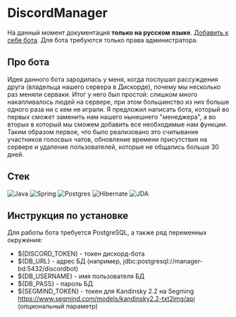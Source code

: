 # DiscordManager
На данный момент документация **только на русском языке**. [Добавить к себе бота](https://discord.com/oauth2/authorize?client_id=1116872667811823698&scope=bot&permissions=8). 
Для бота требуются только права администратора.
 
## Про бота 
Идея данного бота зародилась у меня, когда послушал рассуждения друга (владельца нашего сервера в Дискорде), почему мы несколько раз меняли серваки. Итог у него был простой: слишком много накапливалось людей на сервере, при этом большинство из них больше одного раза ни с кем не играли.
Я предложил написать бота, который во первых сможет заменить нам нашего нынешнего "менеджера", а во вторых в который мы сможем добавить все необходимые нам функции. Таким образом первое, что было реализовано это считывание участников голосвых чатов, обновление времени присутствия на 
сервере и удаление пользователей, которые не общались больше 30 дней.

## Стек
![Java](https://img.shields.io/badge/java-%23ED8B00.svg?style=for-the-badge&logo=openjdk&logoColor=white)  ![Spring](https://img.shields.io/badge/spring-%236DB33F.svg?style=for-the-badge&logo=spring&logoColor=white)  ![Postgres](https://img.shields.io/badge/postgres-%23316192.svg?style=for-the-badge&logo=postgresql&logoColor=white)  ![Hibernate](https://img.shields.io/badge/Hibernate-59666C?style=for-the-badge&logo=Hibernate&logoColor=white) ![JDA](https://img.shields.io/badge/Discord-%25235865F2.svg?style=for-the-badge&logo=discord&logoColor=white&label=JDA&labelColor=blue&color=blue)

## Инструкция по установке
Для работы бота требуется PostgreSQL, а также ряд переменных окружения:
- ${DISCORD_TOKEN} - токен дискорд-бота
- ${DB_URL} - адрес БД (например, jdbc:postgresql://manager-bd:5432/discordbot)
- ${DB_USERNAME} - имя пользователя БД
- ${DB_PASS} - пароль БД
- ${SEGMIND_TOKEN} - токен для Kandinsky 2.2 на Segming https://www.segmind.com/models/kandinsky2.2-txt2img/api  (опциональный параметр)
